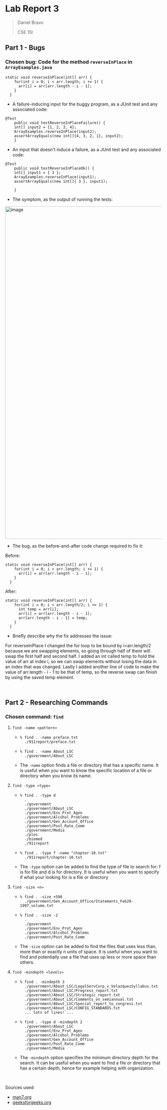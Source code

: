 # Lab Report 3
>Daniel Bravo
>
>CSE 15l

## Part 1 - Bugs
### Chosen bug: Code for the method `reverseInPlace` in `ArrayExamples.java`
```
static void reverseInPlace(int[] arr) {
    for(int i = 0; i < arr.length; i += 1) {
      arr[i] = arr[arr.length - i - 1];
    }
  }
```

* A failure-inducing input for the buggy program, as a JUnit test and any associated code:
```
@Test 
	public void testReverseInPlaceFailure() {
    int[] input2 = {1, 2, 3, 4};
    ArrayExamples.reverseInPlace(input2);
    assertArrayEquals(new int[]{4, 3, 2, 1}, input2);
	}
```

* An input that doesn't induce a failure, as a JUnit test and any associated code:
```
@Test 
	public void testReverseInPlaceOk() {
    int[] input1 = { 3 };
    ArrayExamples.reverseInPlace(input1);
    assertArrayEquals(new int[]{ 3 }, input1);

	}
```

* The symptom, as the output of running the tests:
<img width="1068" alt="image" src="https://github.com/dbrvo/cse15l-lab-reports/assets/87788227/77d2a655-dd47-4c68-9360-ca31035a8746">


* The bug, as the before-and-after code change required to fix it:

Before:
```
static void reverseInPlace(int[] arr) {
    for(int i = 0; i < arr.length; i += 1) {
      arr[i] = arr[arr.length - i - 1];
    }
  }
```

After:
```
static void reverseInPlace(int[] arr) {
    for(int i = 0; i < arr.length/2; i += 1) {
      int temp = arr[i];
      arr[i] = arr[arr.length - i - 1];
      arr[arr.length - i - 1] = temp;
    }
  }
```

* Briefly describe why the fix addresses the issue:

For reverseInPlace I changed the for loop to be bound by i<arr.length/2 because we are swapping elements, so going through half of them will swap the first half and second half. I added an int called temp to hold the value of arr at index i, so we can swap elements without losing the data in an index that was changed. Lastly I added another line of code to make the value of arr.length - i - 1 to be that of temp, so the reverse swap can finish by using the saved temp element.

<br />

## Part 2 - Researching Commands

### Chosen command: `find`
1. `find -name «pattern»`
   * ```
     % find . -name preface.txt
       ./911report/preface.txt
     ```
   * ```
     % find . -name About_LSC
       ./government/About_LSC
     ```
   * The `-name` option finds a file or directory that has a specific name. It is useful when you want to know the specific location of a file or directory when you know its name.

3. `find -type «type»`
   * ```
     % find . -type d
       .
       ./government
       ./government/About_LSC
       ./government/Env_Prot_Agen
       ./government/Alcohol_Problems
       ./government/Gen_Account_Office
       ./government/Post_Rate_Comm
       ./government/Media
       ./plos
       ./biomed
       ./911report
     ```
   * ```
     % find . -type f -name "chapter-10.txt"
       ./911report/chapter-10.txt
     ```
   * The `-type` option can be added to find the type of file to search for: f is for file and d is for directory. It is useful when you want to specify if what your looking for is a file or directory

4. `find -size «n»`
   * ```
     % find . -size +590
       ./government/Gen_Account_Office/Statements_Feb28-1997_volume.txt
     ```
   * ```
     % find . -size -2
       .
       ./government
       ./government/Env_Prot_Agen
       ./government/Alcohol_Problems
       ./government/Post_Rate_Comm
     ```
   * The `-size` option can be added to find the files that uses less than, more than or exactly n units of space. It is useful when you want to find and potentially use a file that uses up less or more space than others.

5. `find -mindepth «levels»`
   * ```
     % find . -mindepth 3
       ./government/About_LSC/LegalServCorp_v_VelazquezSyllabus.txt
       ./government/About_LSC/Progress_report.txt
       ./government/About_LSC/Strategic_report.txt
       ./government/About_LSC/Comments_on_semiannual.txt
       ./government/About_LSC/Special_report_to_congress.txt
       ./government/About_LSC/CONFIG_STANDARDS.txt
       ... lots of lines! ...
     ```
   * ```
     % find . -type d -mindepth 2
       ./government/About_LSC
       ./government/Env_Prot_Agen
       ./government/Alcohol_Problems
       ./government/Gen_Account_Office
       ./government/Post_Rate_Comm
       ./government/Media
     ```
   * The `-mindepth` option specifies the minimum directory depth for the search. It can be useful when you want to find a file or directory that has a certain depth, hence for example helping with organization.
  

<br />

Sources used:
* [man7.org](https://man7.org/linux/man-pages/man1/find.1.html)
* [geeksforgeeks.org](https://www.geeksforgeeks.org/find-command-in-linux-with-examples/)





